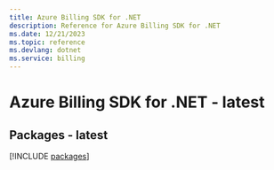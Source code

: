 ```yaml
---
title: Azure Billing SDK for .NET
description: Reference for Azure Billing SDK for .NET
ms.date: 12/21/2023
ms.topic: reference
ms.devlang: dotnet
ms.service: billing
---
```

# Azure Billing SDK for .NET - latest
## Packages - latest
[!INCLUDE [packages](billing-index.md)]